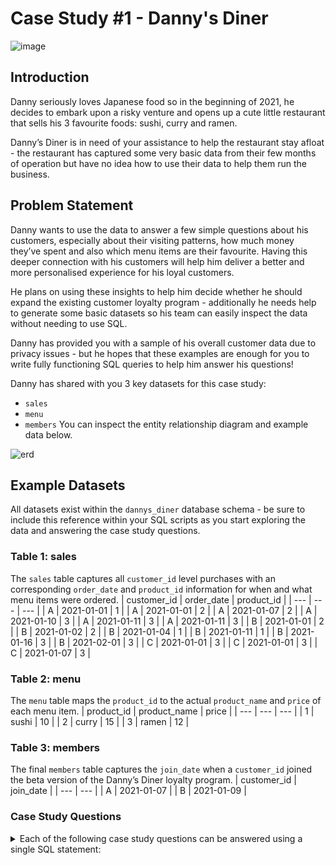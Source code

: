 # Case Study #1 - Danny's Diner

![image](https://user-images.githubusercontent.com/123823359/225533856-759a588b-c2d3-4b9d-82ef-bb85e3482ff4.png)

## Introduction
Danny seriously loves Japanese food so in the beginning of 2021, he decides to embark upon a risky venture and opens up a cute little restaurant that sells his 3 favourite foods: sushi, curry and ramen.

Danny’s Diner is in need of your assistance to help the restaurant stay afloat - the restaurant has captured some very basic data from their few months of operation but have no idea how to use their data to help them run the business.

## Problem Statement
Danny wants to use the data to answer a few simple questions about his customers, especially about their visiting patterns, how much money they’ve spent and also which menu items are their favourite. Having this deeper connection with his customers will help him deliver a better and more personalised experience for his loyal customers.

He plans on using these insights to help him decide whether he should expand the existing customer loyalty program - additionally he needs help to generate some basic datasets so his team can easily inspect the data without needing to use SQL.

Danny has provided you with a sample of his overall customer data due to privacy issues - but he hopes that these examples are enough for you to write fully functioning SQL queries to help him answer his questions!

Danny has shared with you 3 key datasets for this case study:
- `sales`
- `menu`
- `members`
You can inspect the entity relationship diagram and example data below.

![erd](https://user-images.githubusercontent.com/123823359/226176949-c184bfbd-f009-460b-af7d-3829468964cb.jpg)

## Example Datasets 
All datasets exist within the `dannys_diner` database schema - be sure to include this reference within your SQL scripts as you start exploring the data and answering the case study questions.

### Table 1: sales
The `sales` table captures all `customer_id` level purchases with an corresponding `order_date` and `product_id` information for when and what menu items were ordered.
| customer_id |	order_date | product_id |
| --- | --- | --- |
| A | 2021-01-01 | 1 |
| A | 2021-01-01 | 2 |
| A	| 2021-01-07 | 2 |
| A |	2021-01-10 | 3 |
| A |	2021-01-11 | 3 |
| A	| 2021-01-11 | 3 |
| B |	2021-01-01 | 2 |
| B |	2021-01-02 | 2 |
| B |	2021-01-04 | 1 |
| B |	2021-01-11 | 1 |
| B |	2021-01-16 | 3 |
| B |	2021-02-01 | 3 |
| C |	2021-01-01 | 3 |
| C |	2021-01-01 | 3 |
| C |	2021-01-07 | 3 |

### Table 2: menu
The `menu` table maps the `product_id` to the actual `product_name` and `price` of each menu item.
| product_id | product_name | price |
| --- | --- | --- |
| 1 | sushi |	10 |
| 2 |	curry	| 15 |
| 3	| ramen	| 12 |

### Table 3: members
The final `members` table captures the `join_date` when a `customer_id` joined the beta version of the Danny’s Diner loyalty program.
| customer_id	| join_date |
| --- | --- |
| A	| 2021-01-07 |
| B	| 2021-01-09 |

### Case Study Questions
<details>
<summary>Each of the following case study questions can be answered using a single SQL statement:</summary>

1. What is the total amount each customer spent at the restaurant?
2. How many days has each customer visited the restaurant?
3. What was the first item from the menu purchased by each customer?
4. What is the most purchased item on the menu and how many times was it purchased by all customers?
5. Which item was the most popular for each customer?
6. Which item was purchased first by the customer after they became a member?
7. Which item was purchased just before the customer became a member?
8. What is the total items and amount spent for each member before they became a member?
9. If each $1 spent equates to 10 points and sushi has a 2x points multiplier - how many points would each customer have?
10. In the first week after a customer joins the program (including their join date) they earn 2x points on all items, not just sushi - how many points do customer A and B have at the end of January?
  </details>
